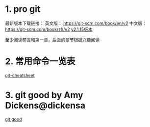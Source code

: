 

# 1. pro git

最新版本下载链接：
英文版： https://git-scm.com/book/en/v2
中文版： https://git-scm.com/book/zh/v2
[v2.1.15版本](./refs/progit_v2.1.15.pdf)

至少阅读前言和第一章，后面的章节根据兴趣阅读

# 2. 常用命令一览表
[git-cheatsheet](./refs/git-cheatsheet.pdf)

# 3. git good by Amy Dickens@dickensa

[git good](./refs/GitGood_Dickensa.pdf)

